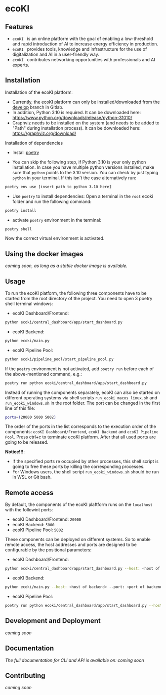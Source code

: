 # ecoKI

Features
--------

* ``ecoKI `` is an online platform with the goal of enabling a low-threshold and rapid introduction of AI to increase energy efficiency in production.
* ``ecoKI `` provides tools, knowledge and infrastructure for the use of digitalization and AI in a user-friendly way.
* ``ecoKI `` contributes networking opportunities with professionals and AI experts.


Installation
------------

Installation of the ecoKI platform:

* Currently, the ecoKI platform can only be installed/downloaded from the [develop](https://gitlab.bik.biba.uni-bremen.de/hop/ecoki) branch in Gitlab.
* In addition, Python 3.10 is required. It can be downloaded here: https://www.python.org/downloads/release/python-31010/
* Graphviz needs to be installed on the system (and needs to be added to "Path" during installation process). It can be downloaded here: https://graphviz.org/download/

Installation of dependencies 

* Install [poetry](https://python-poetry.org/docs/)

* You can skip the following step, if Python 3.10 is your only python installation. In case you have multiple python versions installed, make sure that ``python`` points to the 3.10 version. You can check by just typing ``python`` in your terminal. If this isn't the case alternatively run:
```bash
poetry env use [insert path to python 3.10 here]
```
* Use ``poetry`` to install dependencies: Open a terminal in the ``root`` ecoki folder and run the following command:

```bash
poetry install 
```
* activate ``poetry`` environment in the terminal:
```bash
poetry shell
```

Now the correct virtual environment is activated.

Using the docker images
-----------------------

*coming soon, as long as a stable docker image is available.*


Usage
-----------------------
To run the ecoKI platform, the following three components have to be started from the root directory of the project. You need to open 3 poetry shell terminal windows:
* ecoKI Dashboard/Frontend:
```bash
python ecoki/central_dashboard/app/start_dashboard.py
```
* ecoKI Backend:
```bash
python ecoki/main.py
```  
* ecoKI Pipeline Pool:
```bash
python ecoki/pipeline_pool/start_pipeline_pool.py
```  
If the ``poetry`` environment is not activated, add ``poetry run`` before each of the above-mentioned command, e.g.:
```bash
poetry run python ecoki/central_dashboard/app/start_dashboard.py
```
Instead of running the components separately, ecoKI can also be started on different operating systems via shell scripts ``run_ecoki_macos_linux.sh`` and ``run_ecoki_windows.sh`` in the root folder. The port can be changed in the first line of this file:
```bash
ports=(20000 5000 5002)
```
The order of the ports in the list corresponds to the execution order of the components: ``ecoKI Dashboard/Frontend``, ``ecoKI Backend`` and ``ecoKI Pipeline Pool``. Press ctrl+c to terminate ecoKI platform. After that all used ports are going to be released. 

**Notice!!!**: 
* If the specified ports re occupied by other processes, this shell script is going to free these ports by killing the corresponding processes.
* For Windows users, the shell script ``run_ecoki_windows.sh`` should be run in WSL or Git bash. 
 
Remote access
-----------------------
By default, the components of the ecoKI plaftform runs on the ``localhost`` with the followint ports:
* ecoKI Dashboard/Frontend: ``20000``
* ecoKI Backend: ``5000``
* ecoKI Pipeline Pool: ``5002``

These components can be deployed on different systems. So to enable remote access, the host addresses and ports are designed to be configurable by the positional parameters:
* ecoKI Dashboard/Frontend:
```bash
python ecoki/central_dashboard/app/start_dashboard.py --host: <host of dashboard> --port <port of dashboard> --shell_host: <host of backend> --shell_port: <port f backend>
```
* ecoKI Backend:
```bash
python ecoki/main.py --host: <host of backend> --port: <port of backend> --pipeline_pool_host: <host of pipeline pool> --pipeline_pool_port: <port of pipeline pool>
```  
* ecoKI Pipeline Pool:
```bash
poetry run python ecoki/central_dashboard/app/start_dashboard.py --host: <host of pipeline pool> --port: <port of pipeline pool>
```

Development and Deployment 
-------------
*coming soon*

Documentation
-------------

*The full documentation for CLI and API is available on: coming soon*

Contributing
------------
*coming soon* 